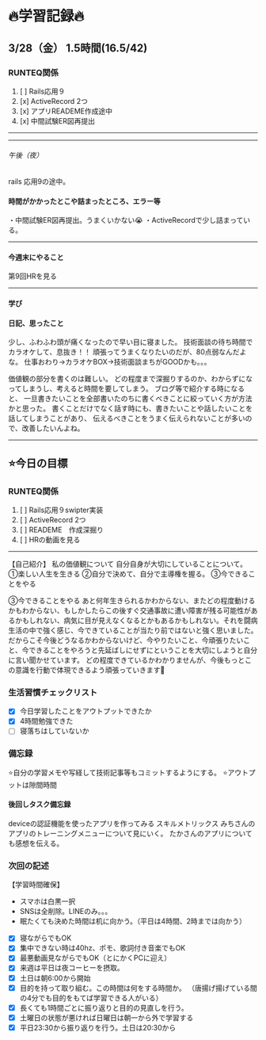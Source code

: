 # 🔥学習記録🔥
## 3/28（金） 1.5時間(16.5/42)
### RUNTEQ関係
1. [ ] Rails応用９ 
2. [x] ActiveRecord 2つ
3. [x] アプリREADEME作成途中
4. [x] 中間試験ER図再提出
***

***
###### 午後（夜）
rails 応用9の途中。

#### 時間がかかったとこや詰まったところ、エラー等
・中間試験ER図再提出。うまくいかない😭
・ActiveRecordで少し詰まっている。

***
#### 今週末にやること
第9回HRを見る

***
#### 学び


#### 日記、思ったこと
少し、ふわふわ頭が痛くなったので早い目に寝ました。
技術面談の待ち時間でカラオケして、息抜き！！
頑張ってうまくなりたいのだが、80点弱なんだよな。
仕事おわり→カラオケBOX→技術面談まちがGOODかも。。。

価値観の部分を書くのは難しい。
どの程度まで深掘りするのか、わからずになってしまうし、考えると時間を要してしまう。
ブログ等で紹介する時になると、
一旦書きたいことを全部書いたのちに書くべきことに絞っていく方が方法かと思った。
書くことだけでなく話す時にも、書きたいことや話したいことを話してしまうことがあり、
伝えるべきことをうまく伝えられないことが多いので、改善したいんよね。

***
## ⭐️今日の目標
### RUNTEQ関係
1. [ ] Rails応用９swipter実装
2. [ ] ActiveRecord 2つ
3. [ ] READEME　作成深掘り
4. [ ] HRの動画を見る
***

【自己紹介】
私の価値観について
自分自身が大切にしていることについて。
①楽しい人生を生きる
②自分で決めて、自分で主導権を握る。
③今できることをやる


③今できることをやる
あと何年生きられるかわからない、またどの程度動けるかもわからない、もしかしたらこの後すぐ交通事故に遭い障害が残る可能性があるかもしれない、病気に目が見えなくなるとかもあるかもしれない。それを闘病生活の中で強く感じ、今できていることが当たり前ではないと強く思いました。
だからこそ今後どうなるかわからないけど、今やりたいこと、今頑張りたいこと、今できることをやろうと先延ばしにせずにということを大切にしようと自分に言い聞かせています。
どの程度できているかわかりませんが、今後もっとこの意識を行動で体現できるよう頑張っていきます💪



### 生活習慣チェックリスト
- [x] 今日学習したことをアウトプットできたか
- [x] 4時間勉強できた
- [ ] 寝落ちはしていないか

### 備忘録
⭐️自分の学習メモや写経して技術記事等もコミットするようにする。
⭐️アウトプットは隙間時間

#### 後回しタスク備忘録
deviceの認証機能を使ったアプリを作ってみる
スキルメトリックス
みちさんのアプリのトレーニングメニューについて見にいく。
たかさんのアプリについても感想を伝える。



### 次回の記述
【学習時間確保】
- スマホは白黒一択
- SNSは全削除。LINEのみ。。。
- 眠たくても決めた時間は机に向かう。（平日は4時間、2時までは向かう）
- [x] 寝ながらでもOK
- [x] 集中できない時は40hz、ポモ、歌詞付き音楽でもOK
- [x] 最悪動画見ながらでもOK（とにかくPCに迎え）
- [x] 来週は平日は夜コーヒーを摂取。
- [x] 土日は朝6:00から開始
- [x] 目的を持って取り組む。この時間は何をする時間か。
（唐揚げ揚げている間の4分でも目的をもてば学習できる人がいる）
- [x] 長くても1時間ごとに振り返りと目的の見直しを行う。
- [x] 土曜日の状態が悪ければ日曜日は朝一から外で学習する
- [x] 平日23:30から振り返りを行う。土日は20:30から
